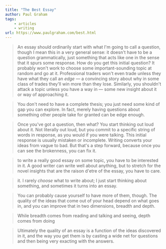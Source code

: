 ```yaml
---
title: "The Best Essay"
author: Paul Graham
tags: 
    - articles  
    - writing
url: https://www.paulgraham.com/best.html
---
```


> An essay should ordinarily start with what I'm going to call a question, though I mean this in a very general sense: it doesn't have to be a question grammatically, just something that acts like one in the sense that it spurs some response.
>  How do you get this initial question? It probably won't work to choose some important-sounding topic at random and go at it. Professional traders won't even trade unless they have what they call an *edge* — a convincing story about why in some class of trades they'll win more than they lose. Similarly, you shouldn't attack a topic unless you have a way in — some new insight about it or way of approaching it.


> You don't need to have a complete thesis; you just need some kind of gap you can explore. In fact, merely having questions about something other people take for granted can be edge enough.


> Once you've got a question, then what? You start thinking out loud about it. Not literally out loud, but you commit to a specific string of words in response, as you would if you were talking. This initial response is usually mistaken or incomplete. Writing converts your ideas from vague to bad. But that's a step forward, because once you can see the brokenness, you can fix it.


> to write a really good essay on some topic, you have to be interested in it. A good writer can write well about anything, but to stretch for the novel insights that are the raison d'etre of the essay, you have to care.


> it. I rarely *choose* what to write about; I just start thinking about something, and sometimes it turns into an essay.


> You can probably cause yourself to have more of them, though. The quality of the ideas that come out of your head depend on what goes in, and you can improve that in two dimensions, breadth and depth.


> While breadth comes from reading and talking and seeing, depth comes from doing


> Ultimately the quality of an essay is a function of the ideas discovered in it, and the way you get them is by casting a wide net for questions and then being very exacting with the answers.



